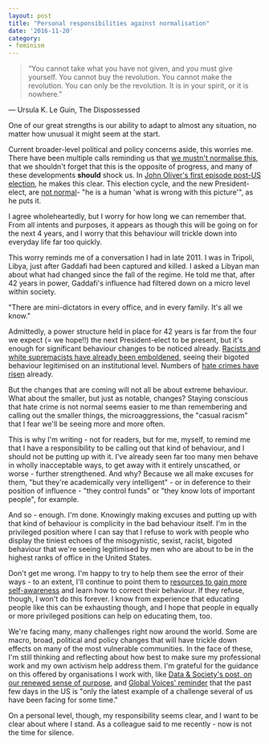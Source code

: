 ```yaml
---
layout: post
title: "Personal responsibilities against normalisation"
date: '2016-11-20'
category:
- feminism
---
```


<blockquote>“You cannot take what you have not given, and you must give yourself. You cannot buy the revolution. You cannot make the revolution. You can only be the revolution. It is in your spirit, or it is nowhere.”</blockquote>
― Ursula K. Le Guin, The Dispossessed

One of our great strengths is our ability to adapt to almost any situation, no matter how unusual it might seem at the start.

<!--more-->

Current broader-level political and policy concerns aside, this worries me. There have been multiple calls reminding us that [we mustn't normalise this](http://www.aljazeera.com/programmes/listeningpost/2016/11/trump-media-buzzword-161120060854025.html), that we shouldn't forget that this is the opposite of progress, and many of these developments **should** shock us. In [John Oliver's first episode post-US election](https://www.youtube.com/watch?v=-rSDUsMwakI), he makes this clear. This election cycle, and the new President-elect, are [not normal](https://www.youtube.com/watch?v=-rSDUsMwakI)- "he is a human 'what is wrong with this picture'", as he puts it.

I agree wholeheartedly, but I worry for how long we can remember that. From all intents and purposes, it appears as though this will be going on for the next 4 years, and I worry that this behaviour will trickle down into everyday life far too quickly.

This worry reminds me of a conversation I had in late 2011. I was in Tripoli, Libya, just after Gaddafi had been captured and killed. I asked a Libyan man about what had changed since the fall of the regime. He told me that, after 42 years in power, Gaddafi's influence had filtered down on a micro level within society.

"There are mini-dictators in every office, and in every family. It's all we know."

Admittedly, a power structure held in place for 42 years is far from the four we expect (= we hope!!) the next President-elect to be present, but it's enough for significant behaviour changes to be noticed already. [Racists and white supremacists have already been emboldened](https://www.bostonglobe.com/news/politics/2016/11/11/donald-trump-win-emboldened-forces-hate-harry-reid-says/3XKMmRAqitq7REgoTxjJ8M/story.html), seeing their bigoted behaviour legitimised on an institutional level. Numbers of [hate crimes have risen](https://www.splcenter.org/hatewatch/2016/11/15/update-more-400-incidents-hateful-harassment-and-intimidation-election) already.

But the changes that are coming will not all be about extreme behaviour. What about the smaller, but just as notable, changes? Staying conscious that hate crime is not normal seems easier to me than remembering and calling out the smaller things, the microaggressions, the "casual racism" that I fear we'll be seeing more and more often.

This is why I'm writing - not for readers, but for me, myself, to remind me that I have a responsibility to be calling out that kind of behaviour, and I should not be putting up with it. I've already seen far too many men behave in wholly inacceptable ways, to get away with it entirely unscathed, or worse - further strengthened. And why? Because we all make excuses for them, "but they're academically very intelligent" - or in deference to their position of influence - "they control funds" or "they know lots of important people", for example.

And so - enough. I'm done. Knowingly making excuses and putting up with that kind of behaviour is complicity in the bad behaviour itself. I'm in the privileged position where I can say that I refuse to work with people who display the tiniest echoes of the misogynistic, sexist, racist, bigoted behaviour that we're seeing legitimised by men who are about to be in the highest ranks of office in the United States.

Don't get me wrong. I'm happy to try to help them see the error of their ways - to an extent, I'll continue to point them to [resources to gain more self-awareness](http://www.newleftproject.org/index.php/site/article_comments/how_to_tell_a_white_person_they_are_being_racist) and learn how to correct their behaviour. If they refuse, though, I won't do this forever. I know from experience that educating people like this can be exhausting though, and I hope that people in equally or more privileged positions can help on educating them, too.

We're facing many, many challenges right now around the world. Some are macro, broad, political and policy changes that will have trickle down effects on many of the most vulnerable communities. In the face of these, I'm still thinking and reflecting about how best to make sure my professional work and my own activism help address them. I'm grateful for the guidance on this offered by organisations I work with, like [Data & Society's post, on our renewed sense of purpose](http://datasociety.net/blog/2016/11/15/onward), and [Global Voices' reminder](https://community.globalvoices.org/2016/11/strategy-planning-to-building-bridges-and-not-walls/) that the past few days in the US is "only the latest example of a challenge several of us have been facing for some time."

On a personal level, though, my responsibility seems clear, and I want to be clear about where I stand. As a colleague said to me recently - now is not the time for silence.
